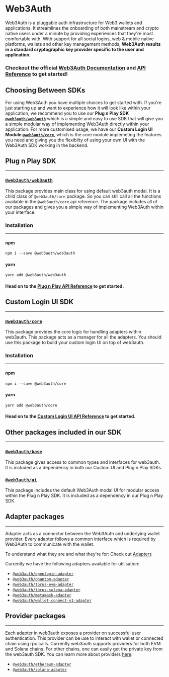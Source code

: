 # Web3Auth

Web3Auth is a pluggable auth infrastructure for Web3 wallets and applications. It streamlines the onboarding of both mainstream and crypto native
users under a minute by providing experiences that they're most comfortable with. With support for all social logins, web & mobile native platforms,
wallets and other key management methods, **Web3Auth results in a standard cryptographic key provider specific to the user and application.**


### Checkout the official [Web3Auth Documentation](https://docs.web3auth.io) and [API Reference](https://docs.web3auth.io/api-reference) to get started!

## Choosing Between SDKs

For using Web3Auth you have multiple choices to get started with. If you're just starting up and want to experience how it will look like within your
application, we recommend you to use our **Plug n Play SDK [`@web3auth/web3auth`](https://npmjs.com/package/@web3auth/web3auth)** which is a simple
and easy to use SDK that will give you a simple modular way of implementing Web3Auth directly within your application. For more customised usage, we
have our **Custom Login UI Module [`@web3auth/core`](https://npmjs.com/package/@web3auth/core)**, which is the core module implemeting the features
you need and giving you the flexibilty of using your own UI with the Web3Auth SDK working in the backend.

## Plug n Play SDK

---

### [`@web3auth/web3auth`](https://npmjs.com/package/@web3auth/web3auth)

This package provides main class for using default web3auth modal. It is a child class of `@web3auth/core` package. So you can still call all the
functions available in the `@web3auth/core` api reference. The package includes all of our packages and gives you a simple way of implementing
Web3Auth within your interface.

### Installation

---

#### npm

```shell
npm i --save @web3auth/web3auth
```

#### yarn

```shell
yarn add @web3auth/web3auth
```

#### Head on to the [Plug n Play API Reference](https://docs.web3auth.io/api-reference/web/plugnplay) to get started.

## Custom Login UI SDK

---

### [`@web3auth/core`](https://npmjs.com/package/@web3auth/core)

This package provides the core logic for handling adapters within web3auth. This package acts as a manager for all the adapters. You should use this
package to build your custom login UI on top of web3auth.

### Installation

---

#### npm

```shell
npm i --save @web3auth/core
```

#### yarn

```shell
yarn add @web3auth/core
```

#### Head on to the [Custom Login UI API Reference](https://docs.web3auth.io/api-reference/web/customloginui) to get started.

## Other packages included in our SDK

---

### [`@web3auth/base`](https://npmjs.com/package/@web3auth/base)

This package gives access to common types and interfaces for web3auth. It is included as a dependency in both our Custom UI and Plug n Play SDKs.

### [`@web3auth/ui`](https://npmjs.com/package/@web3auth/ui)

This package includes the default Web3Auth modal UI for modular access within the Plug n Play SDK. It is included as a dependency in our Plug n Play
SDK.

## Adapter packages

---

Adapter acts as a connector between the Web3Auth and underlying wallet provider. Every adapter follows a common interface which is required by
Web3Auth to communicate with the wallet.

To understand what they are and what they're for: Check out [Adapters](https://docs.web3auth.io/api-reference/web/adapters/)

Currently we have the following adapters available for utilisation:

- [`@web3auth/openlogin-adapter`](https://npmjs.com/package/@web3auth/openlogin-adapter)
- [`@web3auth/phantom-adapter`](https://npmjs.com/package/@web3auth/phantom-adapter)
- [`@web3auth/torus-evm-adapter`](https://npmjs.com/package/@web3auth/torus-evm-adapter)
- [`@web3auth/torus-solana-adapter`](https://npmjs.com/package/@web3auth/torus-solana-adapter)
- [`@web3auth/metamask-adapter`](https://npmjs.com/package/@web3auth/metamask-adapter)
- [`@web3auth/wallet-connect-v1-adapter`](https://npmjs.com/package/@web3auth/wallet-connect-v1-adapter)

## Provider packages

---

Each adapter in web3auth exposes a provider on successful user authentication. This provider can be use to interact with wallet or connected chain
using rpc calls. Currently web3auth supports providers for both EVM and Solana chains. For other chains, one can easily get the private key from the
web3auth SDK. You can learn more about providers [here](https://docs.web3auth.io/api-reference/web/providers/).

- [`@web3auth/ethereum-adapter`](https://www.npmjs.com/package/@web3auth/ethereum-provider)
- [`@web3auth/solana-adapter`](https://www.npmjs.com/package/@web3auth/solana-provider)
